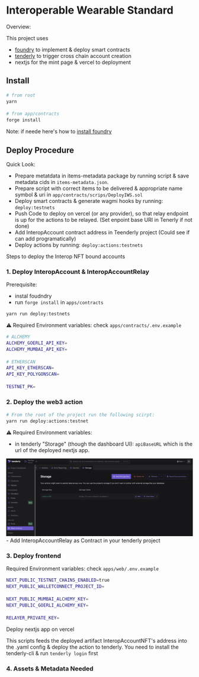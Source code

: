 # Interoperable Wearable Standard

Overview:

<!-- TODO: Add project Diagram -->

This project uses
- [foundry](https://github.com/foundry-rs/foundry) to implement & deploy smart contracts
- [tenderly](https://tenderly.co/) to trigger cross chain account creation
- nextjs for the mint page & vercel to deployment

## Install

```bash
# from root
yarn

# from app/contracts
forge install
```
Note: if neede here's how to [install foundry](https://getfoundry.sh/)

## Deploy Procedure

Quick Look:
- Prepare metatdata in items-metadata package by running script & save metadata cids
in `items-metadata.json`.
- Prepare script with correct items to be delivered & appropriate name symbol & uri in `app/contracts/scrips/DeployIWS.sol`
- Deploy smart contracts & generate wagmi hooks by running: `deploy:testnets`
- Push Code to deploy on vercel (or any provider), so that relay endpoint is up for the actions to be relayed. (Set enpoint base URI in Tenerly if not done)
- Add InteropAccount contract address in Teenderly project (Could see if can add programatically)
- Deploy actions by running: `deploy:actions:testnets`

Steps to deploy the Interop NFT bound accounts

### 1. Deploy InteropAccount & InteropAccountRelay

Prerequisite:
- instal foudndry
- run `forge install` in `apps/contracts`

```bash
yarn run deploy:testnets
```

⚠️ Required Environment variables: check `apps/contracts/.env.example`
```bash
# ALCHEMY
ALCHEMY_GOERLI_API_KEY=
ALCHEMY_MUMBAI_API_KEY=

# ETHERSCAN
API_KEY_ETHERSCAN=
API_KEY_POLYGONSCAN=

TESTNET_PK=
```


### 2. Deploy the web3 action

```bash
# From the root of the project run the following scirpt:
yarn run deploy:actions:testnet
```

⚠️ Required Environment variables: 
- in tenderly "Storage" (though the dashboard UI): `apiBaseURL` which is the url of the deployed nextjs app.
<img src="TenderlyStorage.png">
- Add InteropAccountRelay as Contract in your tenderly project

### 3. Deploy frontend

Required Environment variables: check `apps/web/.env.example`
```bash
NEXT_PUBLIC_TESTNET_CHAINS_ENABLED=true
NEXT_PUBLIC_WALLETCONNECT_PROJECT_ID=

NEXT_PUBLIC_MUMBAI_ALCHEMY_KEY=
NEXT_PUBLIC_GOERLI_ALCHEMY_KEY=

RELAYER_PRIVATE_KEY=
```

Deploy nextjs app on vercel

This scripts feeds the deployed artifact InteropAccountNFT's address into the .yaml config & deploy the action to tenderly. You need to install the tenderly-cli & run `tenderly login` first


### 4. Assets & Metadata Needed